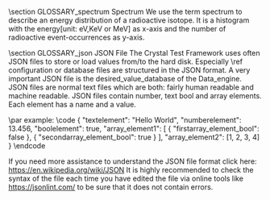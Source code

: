 
\section GLOSSARY_spectrum Spectrum
We use the term spectrum to describe an energy distribution of a radioactive isotope.
It is a histogram with the energy[unit: eV,KeV or MeV] as x-axis and the number of radioactive event-occurrences as y-axis.

\section GLOSSARY_json JSON File
The Crystal Test Framework uses often JSON files to store or load values from/to the hard disk. Especially \ref configuration or
database files are structured in the JSON format. A very important JSON file is the desired_value_database of the Data_engine. JSON files are
normal text files which are both: fairly human readable and machine readable. JSON files contain number, text bool and array elements.
Each element has a name and a value.

\par example:
\code
{
	"textelement": "Hello World",
	"numberelement": 13.456,
	"boolelement": true,
	"array_element1": [
		{
			"firstarray_element_bool": false
		},
		{
			"secondarray_element_bool": true
		}
	],
	"array_element2": [1, 2, 3, 4]
}
\endcode

If you need more assistance to understand the JSON file format click here:<a href=" https://en.wikipedia.org/wiki/JSON"> https://en.wikipedia.org/wiki/JSON</a>
It is highly recommended to check the syntax of the file each time you have edited the file via online tools like <a href="https://jsonlint.com/">
    https://jsonlint.com/</a> to be sure that it does not contain errors.
